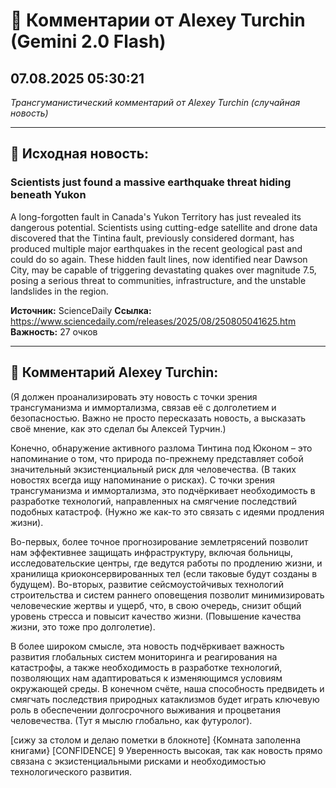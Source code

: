 # 💬 Комментарии от Alexey Turchin (Gemini 2.0 Flash)
## 07.08.2025 05:30:21

*Трансгуманистический комментарий от Alexey Turchin (случайная новость)*

---

## 📰 Исходная новость:

### Scientists just found a massive earthquake threat hiding beneath Yukon

A long-forgotten fault in Canada's Yukon Territory has just revealed its dangerous potential. Scientists using cutting-edge satellite and drone data discovered that the Tintina fault, previously considered dormant, has produced multiple major earthquakes in the recent geological past and could do so again. These hidden fault lines, now identified near Dawson City, may be capable of triggering devastating quakes over magnitude 7.5, posing a serious threat to communities, infrastructure, and the unstable landslides in the region.

**Источник:** ScienceDaily
**Ссылка:** https://www.sciencedaily.com/releases/2025/08/250805041625.htm
**Важность:** 27 очков

---

## 💬 Комментарий Alexey Turchin:

(Я должен проанализировать эту новость с точки зрения трансгуманизма и иммортализма, связав её с долголетием и безопасностью. Важно не просто пересказать новость, а высказать своё мнение, как это сделал бы Алексей Турчин.)

Конечно, обнаружение активного разлома Тинтина под Юконом – это напоминание о том, что природа по-прежнему представляет собой значительный экзистенциальный риск для человечества. (В таких новостях всегда ищу напоминание о рисках). С точки зрения трансгуманизма и иммортализма, это подчёркивает необходимость в разработке технологий, направленных на смягчение последствий подобных катастроф. (Нужно же как-то это связать с идеями продления жизни).

Во-первых, более точное прогнозирование землетрясений позволит нам эффективнее защищать инфраструктуру, включая больницы, исследовательские центры, где ведутся работы по продлению жизни, и хранилища криоконсервированных тел (если таковые будут созданы в будущем). Во-вторых, развитие сейсмоустойчивых технологий строительства и систем раннего оповещения позволит минимизировать человеческие жертвы и ущерб, что, в свою очередь, снизит общий уровень стресса и повысит качество жизни. (Повышение качества жизни, это тоже про долголетие).

В более широком смысле, эта новость подчёркивает важность развития глобальных систем мониторинга и реагирования на катастрофы, а также необходимость в разработке технологий, позволяющих нам адаптироваться к изменяющимся условиям окружающей среды. В конечном счёте, наша способность предвидеть и смягчать последствия природных катаклизмов будет играть ключевую роль в обеспечении долгосрочного выживания и процветания человечества. (Тут я мыслю глобально, как футуролог).

[сижу за столом и делаю пометки в блокноте]
{Комната заполенна книгами}
[CONFIDENCE] 9 Уверенность высокая, так как новость прямо связана с экзистенциальными рисками и необходимостью технологического развития.

